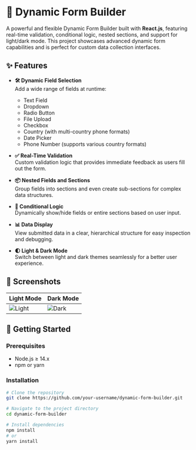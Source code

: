 # 🌟 Dynamic Form Builder

A powerful and flexible Dynamic Form Builder built with **React.js**, featuring real-time validation, conditional logic, nested sections, and support for light/dark mode. This project showcases advanced dynamic form capabilities and is perfect for custom data collection interfaces.

## ✨ Features

- **🛠️ Dynamic Field Selection**  
  Add a wide range of fields at runtime:
  - Text Field
  - Dropdown
  - Radio Button
  - File Upload
  - Checkbox
  - Country (with multi-country phone formats)
  - Date Picker
  - Phone Number (supports various country formats)

- **✅ Real-Time Validation**  
  Custom validation logic that provides immediate feedback as users fill out the form.

- **📦 Nested Fields and Sections**  
  Group fields into sections and even create sub-sections for complex data structures.

- **🔁 Conditional Logic**  
  Dynamically show/hide fields or entire sections based on user input.

- **📊 Data Display**  
  View submitted data in a clear, hierarchical structure for easy inspection and debugging.

- **🌓 Light & Dark Mode**  
  Switch between light and dark themes seamlessly for a better user experience.

## 📸 Screenshots

| Light Mode | Dark Mode |
|------------|-----------|
| ![Light](./screenshots/light-mode.png) | ![Dark](./screenshots/dark-mode.png) |

## 🚀 Getting Started

### Prerequisites

- Node.js ≥ 14.x
- npm or yarn

### Installation

```bash
# Clone the repository
git clone https://github.com/your-username/dynamic-form-builder.git

# Navigate to the project directory
cd dynamic-form-builder

# Install dependencies
npm install
# or
yarn install
